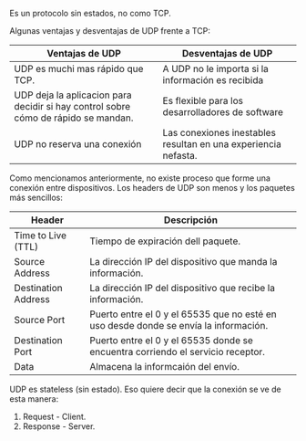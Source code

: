 Es un protocolo sin estados, no como TCP.

Algunas ventajas y desventajas de UDP frente a TCP:

| **Ventajas de UDP**                                                                | **Desventajas de UDP**                                         |
| ---------------------------------------------------------------------------------- | -------------------------------------------------------------- |
| UDP es muchi mas rápido que TCP.                                                   | A UDP no le importa si la información es recibida              |
| UDP deja la aplicacion para decidir si hay control sobre cómo de rápido se mandan. | Es flexible para los desarrolladores de software               |
| UDP no reserva una conexión                                                        | Las conexiones inestables resultan en una experiencia nefasta. |
Como mencionamos anteriormente, no existe proceso que forme una conexión entre dispositivos. Los headers de UDP son menos y los paquetes más sencillos:

| **Header**          | **Descripción**                                                                      |
| ------------------- | ------------------------------------------------------------------------------------ |
| Time to Live (TTL)  | Tiempo de expiración dell paquete.                                                   |
| Source Address      | La dirección IP del dispositivo que manda la información.                            |
| Destination Address | La dirección IP del dispositivo que recibe la información.                           |
| Source Port         | Puerto entre el 0 y el 65535 que no esté en uso desde donde se envía la información. |
| Destination Port    | Puerto entre el 0 y el 65535 donde se encuentra corriendo el servicio receptor.      |
| Data                | Almacena la informcaión del envío.                                                   |
UDP es stateless (sin estado). Eso quiere decir que la conexión se ve de esta manera:

1. Request - Client.
2. Response - Server.